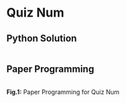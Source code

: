 # Quiz Num

## Python Solution 
```.py

```

## Paper Programming
![]()

**Fig.1:** Paper Programming for Quiz Num